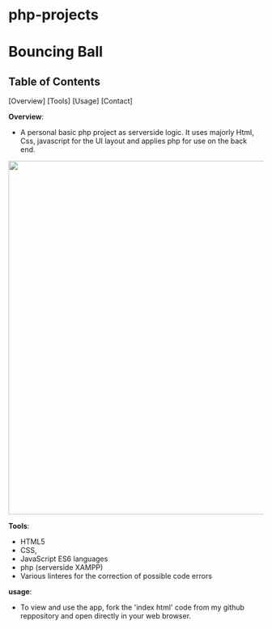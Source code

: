# php-projects
# Bouncing Ball

## Table of Contents
[Overview]
[Tools]
[Usage]
[Contact]

**Overview**:
- A personal basic php project as serverside logic. 
  It uses majorly Html, Css, javascript for the UI layout and applies php for use on the back end.
<img src="img/screenshot.png" height= '700' width= '700'>


**Tools**:
- HTML5
- CSS,
- JavaScript ES6 languages
- php (serverside XAMPP)
- Various linteres for the correction of possible code errors

**usage**:
- To view and use the app, fork the 'index html' code from my github reppository and  open directly in your web browser.
